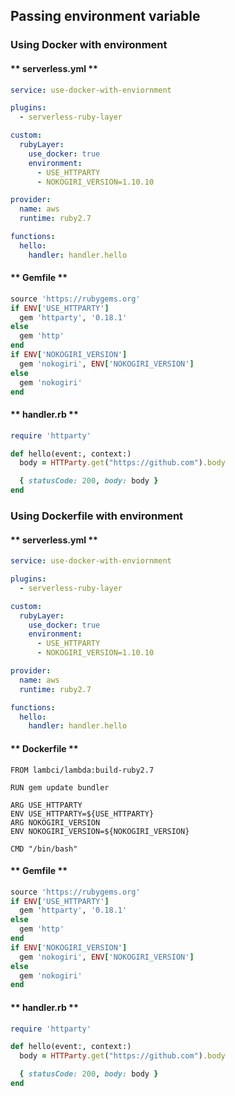 ## Passing environment variable

###  Using Docker with environment

<!-- tabs:start -->

#### ** serverless.yml **

```yml
service: use-docker-with-enviornment

plugins:
  - serverless-ruby-layer

custom:
  rubyLayer:
    use_docker: true
    environment:
      - USE_HTTPARTY
      - NOKOGIRI_VERSION=1.10.10

provider:
  name: aws
  runtime: ruby2.7

functions:
  hello:
    handler: handler.hello
```

#### ** Gemfile **

```ruby
source 'https://rubygems.org'
if ENV['USE_HTTPARTY']
  gem 'httparty', '0.18.1'
else
  gem 'http'
end
if ENV['NOKOGIRI_VERSION']
  gem 'nokogiri', ENV['NOKOGIRI_VERSION']
else
  gem 'nokogiri'
end
```

#### ** handler.rb **

```ruby
require 'httparty'

def hello(event:, context:)
  body = HTTParty.get("https://github.com").body

  { statusCode: 200, body: body }
end
```
<!-- tabs:end -->

###  Using Dockerfile with environment

<!-- tabs:start -->

#### ** serverless.yml **

```yml
service: use-docker-with-enviornment

plugins:
  - serverless-ruby-layer

custom:
  rubyLayer:
    use_docker: true
    environment:
      - USE_HTTPARTY
      - NOKOGIRI_VERSION=1.10.10

provider:
  name: aws
  runtime: ruby2.7

functions:
  hello:
    handler: handler.hello
```

#### ** Dockerfile **
```docker
FROM lambci/lambda:build-ruby2.7

RUN gem update bundler

ARG USE_HTTPARTY
ENV USE_HTTPARTY=${USE_HTTPARTY}
ARG NOKOGIRI_VERSION
ENV NOKOGIRI_VERSION=${NOKOGIRI_VERSION}

CMD "/bin/bash"
```

#### ** Gemfile **

```ruby
source 'https://rubygems.org'
if ENV['USE_HTTPARTY']
  gem 'httparty', '0.18.1'
else
  gem 'http'
end
if ENV['NOKOGIRI_VERSION']
  gem 'nokogiri', ENV['NOKOGIRI_VERSION']
else
  gem 'nokogiri'
end
```

#### ** handler.rb **

```ruby
require 'httparty'

def hello(event:, context:)
  body = HTTParty.get("https://github.com").body

  { statusCode: 200, body: body }
end
```
<!-- tabs:end -->

